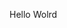 Hello Wolrd















































































































































































































































































































































































































































































































































































































































































































































































































































































































































































































































































































































































































































